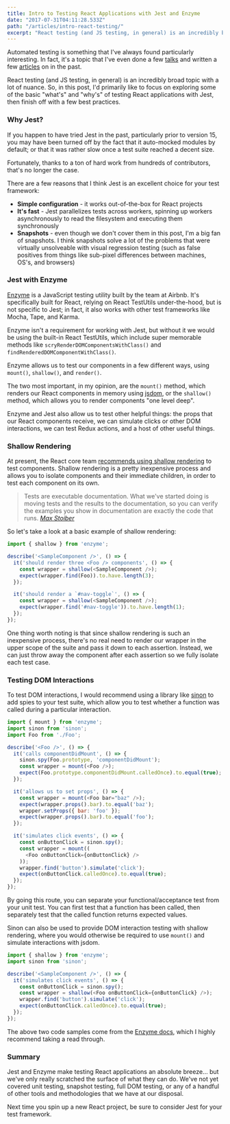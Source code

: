 ```yaml
---
title: Intro to Testing React Applications with Jest and Enzyme
date: "2017-07-31T04:11:28.533Z"
path: "/articles/intro-react-testing/"
excerpt: "React testing (and JS testing, in general) is an incredibly broad topic with a lot of nuance. In this post, I primarily want to focus on exploring some of the basic what's and why's of, as well as a few best practices for, testing React applications."
---
```


Automated testing is something that I've always found particularly interesting. In fact, it's a topic that I've even done a few [talks](https://jonbellah.com/speaking/) and written a few [articles](https://css-tricks.com/visual-regression-testing-with-phantomcss/) on in the past.

React testing (and JS testing, in general) is an incredibly broad topic with a lot of nuance. So, in this post, I'd primarily like to focus on exploring some of the basic "what's" and "why's" of testing React applications with Jest, then finish off with a few best practices.

### Why Jest?

If you happen to have tried Jest in the past, particularly prior to version 15, you may have been turned off by the fact that it auto-mocked modules by default; or that it was rather slow once a test suite reached a decent size.

Fortunately, thanks to a ton of hard work from hundreds of contributors, that's no longer the case.

There are a few reasons that I think Jest is an excellent choice for your test framework:
- **Simple configuration** - it works out-of-the-box for React projects
- **It's fast** - Jest parallelizes tests across workers, spinning up workers asynchronously to read the filesystem and executing them synchronously
- **Snapshots** - even though we don't cover them in this post, I'm a big fan of snapshots. I think snapshots solve a lot of the problems that were virtually unsolveable with visual regression testing (such as false positives from things like sub-pixel differences between machines, OS's, and browsers)

### Jest with Enzyme

[Enzyme](http://airbnb.io/enzyme/) is a JavaScript testing utility built by the team at Airbnb. It's specifically built for React, relying on React TestUtils under-the-hood, but is not specific to Jest; in fact, it also works with other test frameworks like Mocha, Tape, and Karma.

Enzyme isn't a requirement for working with Jest, but without it we would be using the built-in React TestUtils, which include super memorable methods like `scryRenderDOMComponentsWithClass()` and `findRenderedDOMComponentWithClass()`.

Enzyme allows us to test our components in a few different ways, using `mount()`, `shallow()`, and `render()`.

The two most important, in my opinion, are the `mount()` method, which renders our React components in memory using [jsdom](https://github.com/tmpvar/jsdom), or the `shallow()` method, which allows you to render components "one level deep".

Enzyme and Jest also allow us to test other helpful things: the props that our React components receive, we can simulate clicks or other DOM interactions, we can test Redux actions, and a host of other useful things.

### Shallow Rendering

At present, the React core team [recommends using shallow rendering](https://discuss.reactjs.org/t/whats-the-prefered-way-to-test-react-js-components/26/2) to test components. Shallow rendering is a pretty inexpensive process and allows you to isolate components and their immediate children, in order to test each component on its own.

> Tests are executable documentation. What we've started doing is moving tests and the results to the documentation, so you can verify the examples you show in documentation are exactly the code that runs.
> <cite>[Max Stoiber](https://www.youtube.com/watch?v=59Ndb3YkLKA)</cite>

So let's take a look at a basic example of shallow rendering:

```js
import { shallow } from 'enzyme';

describe('<SampleComponent />', () => {
  it('should render three <Foo /> components', () => {
    const wrapper = shallow(<SampleComponent />);
    expect(wrapper.find(Foo)).to.have.length(3);
  });

  it('should render a `#nav-toggle`', () => {
    const wrapper = shallow(<SampleComponent />);
    expect(wrapper.find('#nav-toggle')).to.have.length(1);
  });
});
```

One thing worth noting is that since shallow rendering is such an inexpensive process, there's no real need to render our wrapper in the upper scope of the suite and pass it down to each assertion. Instead, we can just throw away the component after each assertion so we fully isolate each test case.

### Testing DOM Interactions

To test DOM interactions, I would recommend using a library like [sinon](http://sinonjs.org/) to add spies to your test suite, which allow you to test whether a function was called during a particular interaction. 

```js
import { mount } from 'enzyme';
import sinon from 'sinon';
import Foo from './Foo';

describe('<Foo />', () => {
  it('calls componentDidMount', () => {
    sinon.spy(Foo.prototype, 'componentDidMount');
    const wrapper = mount(<Foo />);
    expect(Foo.prototype.componentDidMount.calledOnce).to.equal(true);
  });

  it('allows us to set props', () => {
    const wrapper = mount(<Foo bar="baz" />);
    expect(wrapper.props().bar).to.equal('baz');
    wrapper.setProps({ bar: 'foo' });
    expect(wrapper.props().bar).to.equal('foo');
  });

  it('simulates click events', () => {
    const onButtonClick = sinon.spy();
    const wrapper = mount((
      <Foo onButtonClick={onButtonClick} />
    ));
    wrapper.find('button').simulate('click');
    expect(onButtonClick.calledOnce).to.equal(true);
  });
});
```

By going this route, you can separate your functional/acceptance test from your unit test. You can first test that a function has been called, then separately test that the called function returns expected values.

Sinon can also be used to provide DOM interaction testing with shallow rendering, where you would otherwise be required to use `mount()` and simulate interactions with jsdom.

```js
import { shallow } from 'enzyme';
import sinon from 'sinon';

describe('<SampleComponent />', () => {
  it('simulates click events', () => {
    const onButtonClick = sinon.spy();
    const wrapper = shallow(<Foo onButtonClick={onButtonClick} />);
    wrapper.find('button').simulate('click');
    expect(onButtonClick.calledOnce).to.equal(true);
  });
});
```

The above two code samples come from the [Enzyme docs](https://github.com/airbnb/enzyme), which I highly recommend taking a read through.

### Summary

Jest and Enzyme make testing React applications an absolute breeze... but we've only really scratched the surface of what they can do. We've not yet covered unit testing, snapshot testing, full DOM testing, or any of a handful of other tools and methodologies that we have at our disposal.

Next time you spin up a new React project, be sure to consider Jest for your test framework.